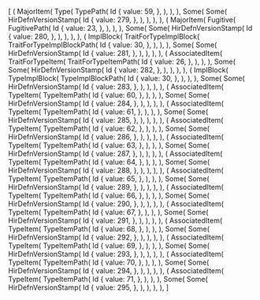 [
    (
        MajorItem(
            Type(
                TypePath(
                    Id {
                        value: 59,
                    },
                ),
            ),
        ),
        Some(
            Some(
                HirDefnVersionStamp(
                    Id {
                        value: 279,
                    },
                ),
            ),
        ),
    ),
    (
        MajorItem(
            Fugitive(
                FugitivePath(
                    Id {
                        value: 23,
                    },
                ),
            ),
        ),
        Some(
            Some(
                HirDefnVersionStamp(
                    Id {
                        value: 280,
                    },
                ),
            ),
        ),
    ),
    (
        ImplBlock(
            TraitForTypeImplBlock(
                TraitForTypeImplBlockPath(
                    Id {
                        value: 30,
                    },
                ),
            ),
        ),
        Some(
            Some(
                HirDefnVersionStamp(
                    Id {
                        value: 281,
                    },
                ),
            ),
        ),
    ),
    (
        AssociatedItem(
            TraitForTypeItem(
                TraitForTypeItemPath(
                    Id {
                        value: 26,
                    },
                ),
            ),
        ),
        Some(
            Some(
                HirDefnVersionStamp(
                    Id {
                        value: 282,
                    },
                ),
            ),
        ),
    ),
    (
        ImplBlock(
            TypeImplBlock(
                TypeImplBlockPath(
                    Id {
                        value: 30,
                    },
                ),
            ),
        ),
        Some(
            Some(
                HirDefnVersionStamp(
                    Id {
                        value: 283,
                    },
                ),
            ),
        ),
    ),
    (
        AssociatedItem(
            TypeItem(
                TypeItemPath(
                    Id {
                        value: 60,
                    },
                ),
            ),
        ),
        Some(
            Some(
                HirDefnVersionStamp(
                    Id {
                        value: 284,
                    },
                ),
            ),
        ),
    ),
    (
        AssociatedItem(
            TypeItem(
                TypeItemPath(
                    Id {
                        value: 61,
                    },
                ),
            ),
        ),
        Some(
            Some(
                HirDefnVersionStamp(
                    Id {
                        value: 285,
                    },
                ),
            ),
        ),
    ),
    (
        AssociatedItem(
            TypeItem(
                TypeItemPath(
                    Id {
                        value: 62,
                    },
                ),
            ),
        ),
        Some(
            Some(
                HirDefnVersionStamp(
                    Id {
                        value: 286,
                    },
                ),
            ),
        ),
    ),
    (
        AssociatedItem(
            TypeItem(
                TypeItemPath(
                    Id {
                        value: 63,
                    },
                ),
            ),
        ),
        Some(
            Some(
                HirDefnVersionStamp(
                    Id {
                        value: 287,
                    },
                ),
            ),
        ),
    ),
    (
        AssociatedItem(
            TypeItem(
                TypeItemPath(
                    Id {
                        value: 64,
                    },
                ),
            ),
        ),
        Some(
            Some(
                HirDefnVersionStamp(
                    Id {
                        value: 288,
                    },
                ),
            ),
        ),
    ),
    (
        AssociatedItem(
            TypeItem(
                TypeItemPath(
                    Id {
                        value: 65,
                    },
                ),
            ),
        ),
        Some(
            Some(
                HirDefnVersionStamp(
                    Id {
                        value: 289,
                    },
                ),
            ),
        ),
    ),
    (
        AssociatedItem(
            TypeItem(
                TypeItemPath(
                    Id {
                        value: 66,
                    },
                ),
            ),
        ),
        Some(
            Some(
                HirDefnVersionStamp(
                    Id {
                        value: 290,
                    },
                ),
            ),
        ),
    ),
    (
        AssociatedItem(
            TypeItem(
                TypeItemPath(
                    Id {
                        value: 67,
                    },
                ),
            ),
        ),
        Some(
            Some(
                HirDefnVersionStamp(
                    Id {
                        value: 291,
                    },
                ),
            ),
        ),
    ),
    (
        AssociatedItem(
            TypeItem(
                TypeItemPath(
                    Id {
                        value: 68,
                    },
                ),
            ),
        ),
        Some(
            Some(
                HirDefnVersionStamp(
                    Id {
                        value: 292,
                    },
                ),
            ),
        ),
    ),
    (
        AssociatedItem(
            TypeItem(
                TypeItemPath(
                    Id {
                        value: 69,
                    },
                ),
            ),
        ),
        Some(
            Some(
                HirDefnVersionStamp(
                    Id {
                        value: 293,
                    },
                ),
            ),
        ),
    ),
    (
        AssociatedItem(
            TypeItem(
                TypeItemPath(
                    Id {
                        value: 70,
                    },
                ),
            ),
        ),
        Some(
            Some(
                HirDefnVersionStamp(
                    Id {
                        value: 294,
                    },
                ),
            ),
        ),
    ),
    (
        AssociatedItem(
            TypeItem(
                TypeItemPath(
                    Id {
                        value: 71,
                    },
                ),
            ),
        ),
        Some(
            Some(
                HirDefnVersionStamp(
                    Id {
                        value: 295,
                    },
                ),
            ),
        ),
    ),
]